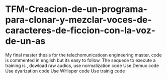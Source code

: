 # TFM-Creacion-de-un-programa-para-clonar-y-mezclar-voces-de-caracteres-de-ficcion-con-la-voz-de-un-as
My final master thesis for the telechomunicatiosn engineering master, code is commented in english but its easy to follow.
The sequece to execute a training is , dowload raw audios, use normalization code
Use Demux code
Use dyarization code
Use WHisper code
Use trainig code
